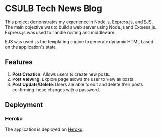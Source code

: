 # CSULB Tech News Blog

This project demonstrates my experience in Node.js, Express.js, and EJS. The main objective was to build a web server using Node.js and Express.js. Express.js was used to handle routing and middleware.

EJS was used as the templating engine to generate dynamic HTML based on the application's state.

## Features

1. **Post Creation**: Allows users to create new posts.
2. **Post Viewing**: Explore page allows the user to view all posts.
3. **Post Update/Delete**: Users are able to edit and delete their posts, confirming these changes with a password.

## Deployment

### Heroku

The application is deployed on [Heroku](https://www.heroku.com/).
